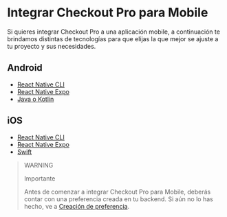 # Integrar Checkout Pro para Mobile

Si quieres integrar Checkout Pro a una aplicación mobile, a continuación te brindamos distintas de tecnologías para que elijas la que mejor se ajuste a tu proyecto y sus necesidades.

## Android

* [React Native CLI](/developers/es/docs/checkout-pro/integrate-checkout-pro/mobile/android/reactnative-cli)
* [React Native Expo](/developers/es/docs/checkout-pro/integrate-checkout-pro/mobile/android/reactnative-expo-go)
* [Java o Kotlin](/developers/es/docs/checkout-pro/integrate-checkout-pro/mobile/android/java-kotlin)

## iOS

* [React Native CLI](/developers/es/docs/checkout-pro/integrate-checkout-pro/mobile/ios/reactnative-cli)
* [React Native Expo](/developers/es/docs/checkout-pro/integrate-checkout-pro/mobile/ios/reactnative-expo-go)
* [Swift](/developers/es/docs/checkout-pro/integrate-checkout-pro/mobile/ios/swift)

> WARNING
>
> Importante
>
> Antes de comenzar a integrar Checkout Pro para Mobile, deberás contar con una preferencia creada en tu backend. Si aún no lo has hecho, ve a [Creación de preferencia](/developers/es/docs/checkout-pro/integrate-preferences).
